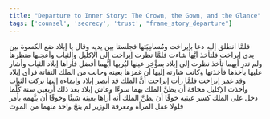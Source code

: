 ```yaml
---
title: "Departure to Inner Story: The Crown, the Gown, and the Glance"
tags: ['counsel', 'secrecy', 'trust', "frame_story_departure"]
---
```


 فلمَّا انطلق إليه دعا بإيراخت ومُسامِيَتها فجلستا بين يديه وقال يا إبلاد ضع الكسوة بين يدي إيراخت فلتأخذ أيَّها شاءت فلمَّا نظرت إيراخت إلى الإكليل والثياب وأعجبها منظرها ولم تدر أيهما تأخذ نظرت إلى إبلاد بمؤْخِر عينها ليُريها أيُّهما أفضل فأراها إبلاد الثياب وأشار عليها بأخذها فأخذتها وكانت شارته إليها أن غمزها بعينه وحانت من الملك التفاتة فرأى إبلاد وقد غمز إيراخت فلمَّا رأت إيراخت أنَّ الملك قد أبصر إبلاد وإيماءه إليها تركت الثياب وأخذت الإكليل مخافةَ أن يظنَّ الملك بهما سوءًا وعاش إبلاد بعد ذلك أربعين سنة كُلَّما دخل على الملك كسر عينيه خوفًا أن يظنَّ الملك أنه أراها بعينه شيئًا وخوفًا أن يتَّهمه بأمر فلولا عقل المرأة ومعرفة الوزير لم ينجُ واحد منهما من الموت
